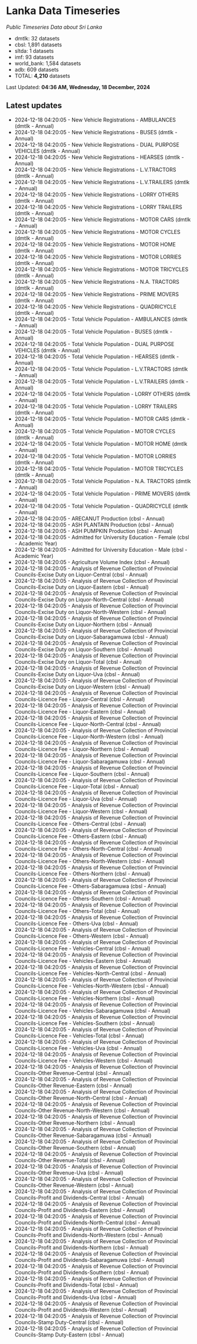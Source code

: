 # Lanka Data Timeseries
*Public Timeseries Data about Sri Lanka*

* dmtlk: 32 datasets
* cbsl: 1,891 datasets
* sltda: 1 datasets
* imf: 93 datasets
* world_bank: 1,584 datasets
* adb: 609 datasets
* TOTAL: **4,210** datasets

Last Updated: **04:36 AM, Wednesday, 18 December, 2024**

## Latest updates

* 2024-12-18 04:20:05 - New Vehicle Registrations - AMBULANCES (dmtlk - Annual)
* 2024-12-18 04:20:05 - New Vehicle Registrations - BUSES (dmtlk - Annual)
* 2024-12-18 04:20:05 - New Vehicle Registrations - DUAL PURPOSE VEHICLES (dmtlk - Annual)
* 2024-12-18 04:20:05 - New Vehicle Registrations - HEARSES (dmtlk - Annual)
* 2024-12-18 04:20:05 - New Vehicle Registrations - L.V.TRACTORS (dmtlk - Annual)
* 2024-12-18 04:20:05 - New Vehicle Registrations - L.V.TRAILERS (dmtlk - Annual)
* 2024-12-18 04:20:05 - New Vehicle Registrations - LORRY OTHERS (dmtlk - Annual)
* 2024-12-18 04:20:05 - New Vehicle Registrations - LORRY TRAILERS (dmtlk - Annual)
* 2024-12-18 04:20:05 - New Vehicle Registrations - MOTOR CARS (dmtlk - Annual)
* 2024-12-18 04:20:05 - New Vehicle Registrations - MOTOR CYCLES (dmtlk - Annual)
* 2024-12-18 04:20:05 - New Vehicle Registrations - MOTOR HOME (dmtlk - Annual)
* 2024-12-18 04:20:05 - New Vehicle Registrations - MOTOR LORRIES (dmtlk - Annual)
* 2024-12-18 04:20:05 - New Vehicle Registrations - MOTOR TRICYCLES (dmtlk - Annual)
* 2024-12-18 04:20:05 - New Vehicle Registrations - N.A. TRACTORS (dmtlk - Annual)
* 2024-12-18 04:20:05 - New Vehicle Registrations - PRIME MOVERS (dmtlk - Annual)
* 2024-12-18 04:20:05 - New Vehicle Registrations - QUADRICYCLE (dmtlk - Annual)
* 2024-12-18 04:20:05 - Total Vehicle Population - AMBULANCES (dmtlk - Annual)
* 2024-12-18 04:20:05 - Total Vehicle Population - BUSES (dmtlk - Annual)
* 2024-12-18 04:20:05 - Total Vehicle Population - DUAL PURPOSE VEHICLES (dmtlk - Annual)
* 2024-12-18 04:20:05 - Total Vehicle Population - HEARSES (dmtlk - Annual)
* 2024-12-18 04:20:05 - Total Vehicle Population - L.V.TRACTORS (dmtlk - Annual)
* 2024-12-18 04:20:05 - Total Vehicle Population - L.V.TRAILERS (dmtlk - Annual)
* 2024-12-18 04:20:05 - Total Vehicle Population - LORRY OTHERS (dmtlk - Annual)
* 2024-12-18 04:20:05 - Total Vehicle Population - LORRY TRAILERS (dmtlk - Annual)
* 2024-12-18 04:20:05 - Total Vehicle Population - MOTOR CARS (dmtlk - Annual)
* 2024-12-18 04:20:05 - Total Vehicle Population - MOTOR CYCLES (dmtlk - Annual)
* 2024-12-18 04:20:05 - Total Vehicle Population - MOTOR HOME (dmtlk - Annual)
* 2024-12-18 04:20:05 - Total Vehicle Population - MOTOR LORRIES (dmtlk - Annual)
* 2024-12-18 04:20:05 - Total Vehicle Population - MOTOR TRICYCLES (dmtlk - Annual)
* 2024-12-18 04:20:05 - Total Vehicle Population - N.A. TRACTORS (dmtlk - Annual)
* 2024-12-18 04:20:05 - Total Vehicle Population - PRIME MOVERS (dmtlk - Annual)
* 2024-12-18 04:20:05 - Total Vehicle Population - QUADRICYCLE (dmtlk - Annual)
* 2024-12-18 04:20:05 - ARECANUT Production (cbsl - Annual)
* 2024-12-18 04:20:05 - ASH PLANTAIN Production (cbsl - Annual)
* 2024-12-18 04:20:05 - ASH PUMPKIN Production (cbsl - Annual)
* 2024-12-18 04:20:05 - Admitted for University Education - Female (cbsl - Academic Year)
* 2024-12-18 04:20:05 - Admitted for University Education - Male (cbsl - Academic Year)
* 2024-12-18 04:20:05 - Agriculture Volume Index (cbsl - Annual)
* 2024-12-18 04:20:05 - Analysis of Revenue Collection of Provincial Councils-Excise Duty on Liquor-Central (cbsl - Annual)
* 2024-12-18 04:20:05 - Analysis of Revenue Collection of Provincial Councils-Excise Duty on Liquor-Eastern (cbsl - Annual)
* 2024-12-18 04:20:05 - Analysis of Revenue Collection of Provincial Councils-Excise Duty on Liquor-North-Central (cbsl - Annual)
* 2024-12-18 04:20:05 - Analysis of Revenue Collection of Provincial Councils-Excise Duty on Liquor-North-Western (cbsl - Annual)
* 2024-12-18 04:20:05 - Analysis of Revenue Collection of Provincial Councils-Excise Duty on Liquor-Northern (cbsl - Annual)
* 2024-12-18 04:20:05 - Analysis of Revenue Collection of Provincial Councils-Excise Duty on Liquor-Sabaragamuwa (cbsl - Annual)
* 2024-12-18 04:20:05 - Analysis of Revenue Collection of Provincial Councils-Excise Duty on Liquor-Southern (cbsl - Annual)
* 2024-12-18 04:20:05 - Analysis of Revenue Collection of Provincial Councils-Excise Duty on Liquor-Total (cbsl - Annual)
* 2024-12-18 04:20:05 - Analysis of Revenue Collection of Provincial Councils-Excise Duty on Liquor-Uva (cbsl - Annual)
* 2024-12-18 04:20:05 - Analysis of Revenue Collection of Provincial Councils-Excise Duty on Liquor-Western (cbsl - Annual)
* 2024-12-18 04:20:05 - Analysis of Revenue Collection of Provincial Councils-Licence Fee - Liquor-Central (cbsl - Annual)
* 2024-12-18 04:20:05 - Analysis of Revenue Collection of Provincial Councils-Licence Fee - Liquor-Eastern (cbsl - Annual)
* 2024-12-18 04:20:05 - Analysis of Revenue Collection of Provincial Councils-Licence Fee - Liquor-North-Central (cbsl - Annual)
* 2024-12-18 04:20:05 - Analysis of Revenue Collection of Provincial Councils-Licence Fee - Liquor-North-Western (cbsl - Annual)
* 2024-12-18 04:20:05 - Analysis of Revenue Collection of Provincial Councils-Licence Fee - Liquor-Northern (cbsl - Annual)
* 2024-12-18 04:20:05 - Analysis of Revenue Collection of Provincial Councils-Licence Fee - Liquor-Sabaragamuwa (cbsl - Annual)
* 2024-12-18 04:20:05 - Analysis of Revenue Collection of Provincial Councils-Licence Fee - Liquor-Southern (cbsl - Annual)
* 2024-12-18 04:20:05 - Analysis of Revenue Collection of Provincial Councils-Licence Fee - Liquor-Total (cbsl - Annual)
* 2024-12-18 04:20:05 - Analysis of Revenue Collection of Provincial Councils-Licence Fee - Liquor-Uva (cbsl - Annual)
* 2024-12-18 04:20:05 - Analysis of Revenue Collection of Provincial Councils-Licence Fee - Liquor-Western (cbsl - Annual)
* 2024-12-18 04:20:05 - Analysis of Revenue Collection of Provincial Councils-Licence Fee - Others-Central (cbsl - Annual)
* 2024-12-18 04:20:05 - Analysis of Revenue Collection of Provincial Councils-Licence Fee - Others-Eastern (cbsl - Annual)
* 2024-12-18 04:20:05 - Analysis of Revenue Collection of Provincial Councils-Licence Fee - Others-North-Central (cbsl - Annual)
* 2024-12-18 04:20:05 - Analysis of Revenue Collection of Provincial Councils-Licence Fee - Others-North-Western (cbsl - Annual)
* 2024-12-18 04:20:05 - Analysis of Revenue Collection of Provincial Councils-Licence Fee - Others-Northern (cbsl - Annual)
* 2024-12-18 04:20:05 - Analysis of Revenue Collection of Provincial Councils-Licence Fee - Others-Sabaragamuwa (cbsl - Annual)
* 2024-12-18 04:20:05 - Analysis of Revenue Collection of Provincial Councils-Licence Fee - Others-Southern (cbsl - Annual)
* 2024-12-18 04:20:05 - Analysis of Revenue Collection of Provincial Councils-Licence Fee - Others-Total (cbsl - Annual)
* 2024-12-18 04:20:05 - Analysis of Revenue Collection of Provincial Councils-Licence Fee - Others-Uva (cbsl - Annual)
* 2024-12-18 04:20:05 - Analysis of Revenue Collection of Provincial Councils-Licence Fee - Others-Western (cbsl - Annual)
* 2024-12-18 04:20:05 - Analysis of Revenue Collection of Provincial Councils-Licence Fee - Vehicles-Central (cbsl - Annual)
* 2024-12-18 04:20:05 - Analysis of Revenue Collection of Provincial Councils-Licence Fee - Vehicles-Eastern (cbsl - Annual)
* 2024-12-18 04:20:05 - Analysis of Revenue Collection of Provincial Councils-Licence Fee - Vehicles-North-Central (cbsl - Annual)
* 2024-12-18 04:20:05 - Analysis of Revenue Collection of Provincial Councils-Licence Fee - Vehicles-North-Western (cbsl - Annual)
* 2024-12-18 04:20:05 - Analysis of Revenue Collection of Provincial Councils-Licence Fee - Vehicles-Northern (cbsl - Annual)
* 2024-12-18 04:20:05 - Analysis of Revenue Collection of Provincial Councils-Licence Fee - Vehicles-Sabaragamuwa (cbsl - Annual)
* 2024-12-18 04:20:05 - Analysis of Revenue Collection of Provincial Councils-Licence Fee - Vehicles-Southern (cbsl - Annual)
* 2024-12-18 04:20:05 - Analysis of Revenue Collection of Provincial Councils-Licence Fee - Vehicles-Total (cbsl - Annual)
* 2024-12-18 04:20:05 - Analysis of Revenue Collection of Provincial Councils-Licence Fee - Vehicles-Uva (cbsl - Annual)
* 2024-12-18 04:20:05 - Analysis of Revenue Collection of Provincial Councils-Licence Fee - Vehicles-Western (cbsl - Annual)
* 2024-12-18 04:20:05 - Analysis of Revenue Collection of Provincial Councils-Other Revenue-Central (cbsl - Annual)
* 2024-12-18 04:20:05 - Analysis of Revenue Collection of Provincial Councils-Other Revenue-Eastern (cbsl - Annual)
* 2024-12-18 04:20:05 - Analysis of Revenue Collection of Provincial Councils-Other Revenue-North-Central (cbsl - Annual)
* 2024-12-18 04:20:05 - Analysis of Revenue Collection of Provincial Councils-Other Revenue-North-Western (cbsl - Annual)
* 2024-12-18 04:20:05 - Analysis of Revenue Collection of Provincial Councils-Other Revenue-Northern (cbsl - Annual)
* 2024-12-18 04:20:05 - Analysis of Revenue Collection of Provincial Councils-Other Revenue-Sabaragamuwa (cbsl - Annual)
* 2024-12-18 04:20:05 - Analysis of Revenue Collection of Provincial Councils-Other Revenue-Southern (cbsl - Annual)
* 2024-12-18 04:20:05 - Analysis of Revenue Collection of Provincial Councils-Other Revenue-Total (cbsl - Annual)
* 2024-12-18 04:20:05 - Analysis of Revenue Collection of Provincial Councils-Other Revenue-Uva (cbsl - Annual)
* 2024-12-18 04:20:05 - Analysis of Revenue Collection of Provincial Councils-Other Revenue-Western (cbsl - Annual)
* 2024-12-18 04:20:05 - Analysis of Revenue Collection of Provincial Councils-Profit and Dividends-Central (cbsl - Annual)
* 2024-12-18 04:20:05 - Analysis of Revenue Collection of Provincial Councils-Profit and Dividends-Eastern (cbsl - Annual)
* 2024-12-18 04:20:05 - Analysis of Revenue Collection of Provincial Councils-Profit and Dividends-North-Central (cbsl - Annual)
* 2024-12-18 04:20:05 - Analysis of Revenue Collection of Provincial Councils-Profit and Dividends-North-Western (cbsl - Annual)
* 2024-12-18 04:20:05 - Analysis of Revenue Collection of Provincial Councils-Profit and Dividends-Northern (cbsl - Annual)
* 2024-12-18 04:20:05 - Analysis of Revenue Collection of Provincial Councils-Profit and Dividends-Sabaragamuwa (cbsl - Annual)
* 2024-12-18 04:20:05 - Analysis of Revenue Collection of Provincial Councils-Profit and Dividends-Southern (cbsl - Annual)
* 2024-12-18 04:20:05 - Analysis of Revenue Collection of Provincial Councils-Profit and Dividends-Total (cbsl - Annual)
* 2024-12-18 04:20:05 - Analysis of Revenue Collection of Provincial Councils-Profit and Dividends-Uva (cbsl - Annual)
* 2024-12-18 04:20:05 - Analysis of Revenue Collection of Provincial Councils-Profit and Dividends-Western (cbsl - Annual)
* 2024-12-18 04:20:05 - Analysis of Revenue Collection of Provincial Councils-Stamp Duty-Central (cbsl - Annual)
* 2024-12-18 04:20:05 - Analysis of Revenue Collection of Provincial Councils-Stamp Duty-Eastern (cbsl - Annual)